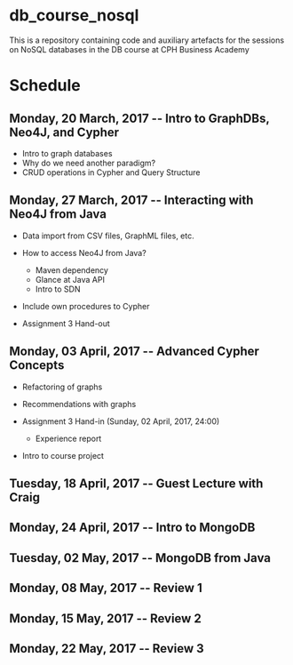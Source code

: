 # db_course_nosql
This is a repository containing code and auxiliary artefacts for the sessions on NoSQL databases in the DB course at CPH Business Academy



# Schedule

## Monday, 20 March, 2017 -- Intro to GraphDBs, Neo4J, and Cypher

  * Intro to graph databases
  * Why do we need another paradigm?
  * CRUD operations in Cypher and Query Structure


## Monday, 27 March, 2017 -- Interacting with Neo4J from Java

  * Data import from CSV files, GraphML files, etc.
  * How to access Neo4J from Java?
    * Maven dependency
    * Glance at Java API
    * Intro to SDN
  * Include own procedures to Cypher


  * Assignment 3 Hand-out


## Monday, 03 April, 2017 -- Advanced Cypher Concepts

  * Refactoring of graphs
  * Recommendations with graphs

  * Assignment 3 Hand-in (Sunday, 02 April, 2017, 24:00)
    * Experience report

  * Intro to course project



## Tuesday, 18 April, 2017 -- Guest Lecture with Craig


## Monday, 24 April, 2017 -- Intro to MongoDB



## Tuesday, 02 May, 2017 -- MongoDB from Java



## Monday, 08 May, 2017 -- Review 1

## Monday, 15 May, 2017 -- Review 2

## Monday, 22 May, 2017 -- Review 3
